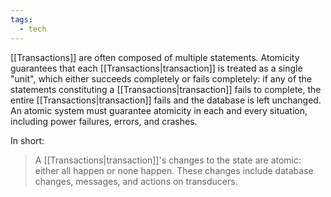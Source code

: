 ```yaml
---
tags:
  - tech
---
```

[[Transactions]] are often composed of multiple statements. 
Atomicity guarantees that each [[Transactions|transaction]] is treated as a single "unit", which either succeeds completely or fails completely: if any of the statements constituting a [[Transactions|transaction]] fails to complete, the entire [[Transactions|transaction]] fails and the database is left unchanged.
An atomic system must guarantee atomicity in each and every situation, including power failures, errors, and crashes.

In short:
> A [[Transactions|transaction]]'s changes to the state are atomic: either all happen or none happen. 
> These changes include database changes, messages, and actions on transducers.